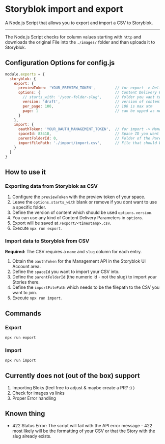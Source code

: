 # Storyblok import and export

A Node.js Script that allows you to export and import a CSV to Storyblok.

<hr>

The Node.js Script checks for column values starting with `http` and downloads the original File into the  `./images/` folder and than uploads it to Storyblok.

## Configuration Options for config.js

```js
module.exports = {
  storyblok: {
    export: {
      previewToken: 'YOUR_PREVIEW_TOKEN',         // for export -> Delivery API
      options: {                                  // Content Delivery Parameters
        // starts_with: '/your-folder-slug',      // folder you want to export as CSV,
        version: 'draft',                         // version of content that should be exported
        per_page: 100,                            // 100 is max atm
        page: 1                                   // can be upped as needed.
      }
    },
    import: {
      oauthToken: 'YOUR_OAUTH_MANAGEMENT_TOKEN',  // for import -> Management API,
      spaceId: 83418,                             // Space ID you want to import it
      parentFolderId: 0,                          // Folder of the Parent ID
      importFilePath: './import/import.csv',      // File that should be imported 
    }
  }
}
```

## How to use it

### Exporting data from Storyblok as CSV

1. Configure the `previewToken` with the preview token of your space.
2. Leave the `options.starts_with` blank or remove if you dont want to use a specific folder.
3. Define the version of content which should be used `options.version`.
4. You can use any kind of Content Delivery Parameters in `options`.
5. Export will be saved at `/export/<timestamp>.csv`.
6. Execute `npx run export`.

### Import data to Storyblok from CSV

**Required:** The CSV requires a `name` and `slug` column for each entry.

1. Obtain the `oauthToken` for the Management API in the Storyblok UI Account area.
2. Define the `spaceId` you want to import your CSV into.
3. Define the `parentFolderId` (the numeric id - not the slug) to import your Stories there.
4. Define the `importFilePath` which needs to be the filepath to the CSV you want to join.
5. Execute `npx run import`.

## Commands

### Export

```bash
npx run export
```

### Import

```bash
npx run import
```

## Currently does not (out of the box) support 

1. Importing Bloks (feel free to adjust & maybe create a PR? :) )
2. Check for images vs links
3. Proper Error handling

## Known thing

- 422 Status Error: The script will fail with the API error message - 422 most likely will be the formatting of your CSV or that the Story with the slug already exists.